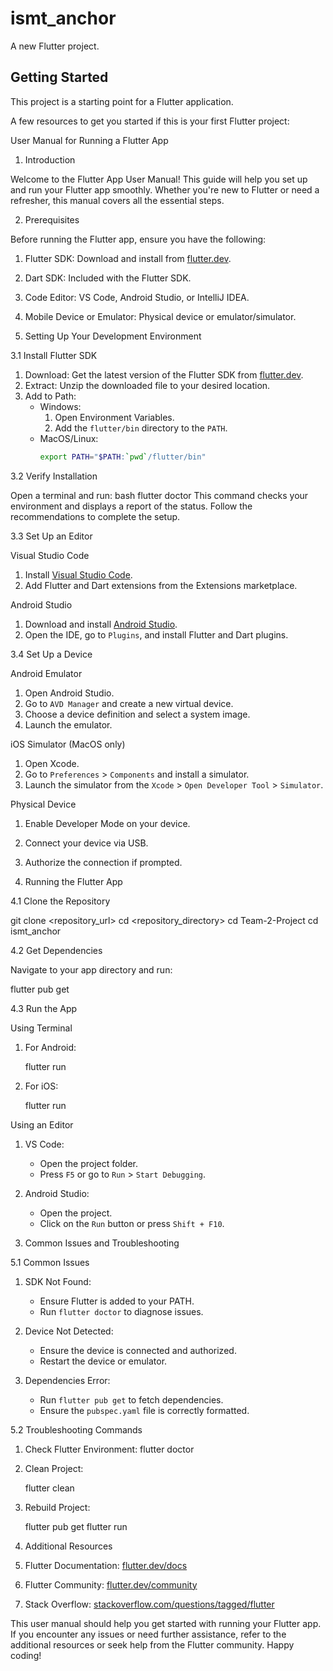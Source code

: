 # ismt_anchor

A new Flutter project.

## Getting Started

This project is a starting point for a Flutter application.

A few resources to get you started if this is your first Flutter project:

User Manual for Running a Flutter App

1. Introduction

Welcome to the Flutter App User Manual! This guide will help you set up and run your Flutter app smoothly. Whether you're new to Flutter or need a refresher, this manual covers all the essential steps.

2. Prerequisites

Before running the Flutter app, ensure you have the following:

1. Flutter SDK: Download and install from [flutter.dev](https://flutter.dev/docs/get-started/install).
2. Dart SDK: Included with the Flutter SDK.
3. Code Editor: VS Code, Android Studio, or IntelliJ IDEA.
4. Mobile Device or Emulator: Physical device or emulator/simulator.

3. Setting Up Your Development Environment

3.1 Install Flutter SDK

1. Download: Get the latest version of the Flutter SDK from [flutter.dev](https://flutter.dev/docs/get-started/install).
2. Extract: Unzip the downloaded file to your desired location.
3. Add to Path:
   - Windows:
     1. Open Environment Variables.
     2. Add the `flutter/bin` directory to the `PATH`.
   - MacOS/Linux:
     ```bash
     export PATH="$PATH:`pwd`/flutter/bin"
     
3.2 Verify Installation

Open a terminal and run:
bash
flutter doctor
This command checks your environment and displays a report of the status. Follow the recommendations to complete the setup.

3.3 Set Up an Editor

Visual Studio Code

1. Install [Visual Studio Code](https://code.visualstudio.com/).
2. Add Flutter and Dart extensions from the Extensions marketplace.

Android Studio

1. Download and install [Android Studio](https://developer.android.com/studio).
2. Open the IDE, go to `Plugins`, and install Flutter and Dart plugins.

3.4 Set Up a Device

Android Emulator

1. Open Android Studio.
2. Go to `AVD Manager` and create a new virtual device.
3. Choose a device definition and select a system image.
4. Launch the emulator.

iOS Simulator (MacOS only)

1. Open Xcode.
2. Go to `Preferences` > `Components` and install a simulator.
3. Launch the simulator from the `Xcode` > `Open Developer Tool` > `Simulator`.

Physical Device

1. Enable Developer Mode on your device.
2. Connect your device via USB.
3. Authorize the connection if prompted.

4. Running the Flutter App

4.1 Clone the Repository

git clone <repository_url>
cd <repository_directory>
cd Team-2-Project
cd ismt_anchor

4.2 Get Dependencies

Navigate to your app directory and run:

flutter pub get


4.3 Run the App

Using Terminal

1. For Android:
 
   flutter run

2. For iOS:
 
   flutter run


Using an Editor

1. VS Code:
   - Open the project folder.
   - Press `F5` or go to `Run` > `Start Debugging`.
2. Android Studio:
   - Open the project.
   - Click on the `Run` button or press `Shift + F10`.

5. Common Issues and Troubleshooting

5.1 Common Issues

1. SDK Not Found:
   - Ensure Flutter is added to your PATH.
   - Run `flutter doctor` to diagnose issues.

2. Device Not Detected:
   - Ensure the device is connected and authorized.
   - Restart the device or emulator.

3. Dependencies Error:
   - Run `flutter pub get` to fetch dependencies.
   - Ensure the `pubspec.yaml` file is correctly formatted.

5.2 Troubleshooting Commands

1. Check Flutter Environment:
    flutter doctor

2. Clean Project:
  
   flutter clean
   
3. Rebuild Project:

   flutter pub get
   flutter run


6. Additional Resources

1. Flutter Documentation: [flutter.dev/docs](https://flutter.dev/docs)
2. Flutter Community: [flutter.dev/community](https://flutter.dev/community)
3. Stack Overflow: [stackoverflow.com/questions/tagged/flutter](https://stackoverflow.com/questions/tagged/flutter)

This user manual should help you get started with running your Flutter app. If you encounter any issues or need further assistance, refer to the additional resources or seek help from the Flutter community. Happy coding!


